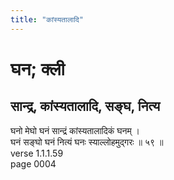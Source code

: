 ```yaml
---
title: "कांस्यतालादि"
---
```


# घन; क्ली
## सान्द्र, कांस्यतालादि, सङ्घ, नित्य
घनो मेघो घनं सान्द्रं कांस्यतालादिकं घनम् ।<br />घनं सङ्घो घनं नित्यं घनः स्याल्लोहमुद्गरः ॥ ५९ ॥<br />verse 1.1.1.59<br />page 0004

